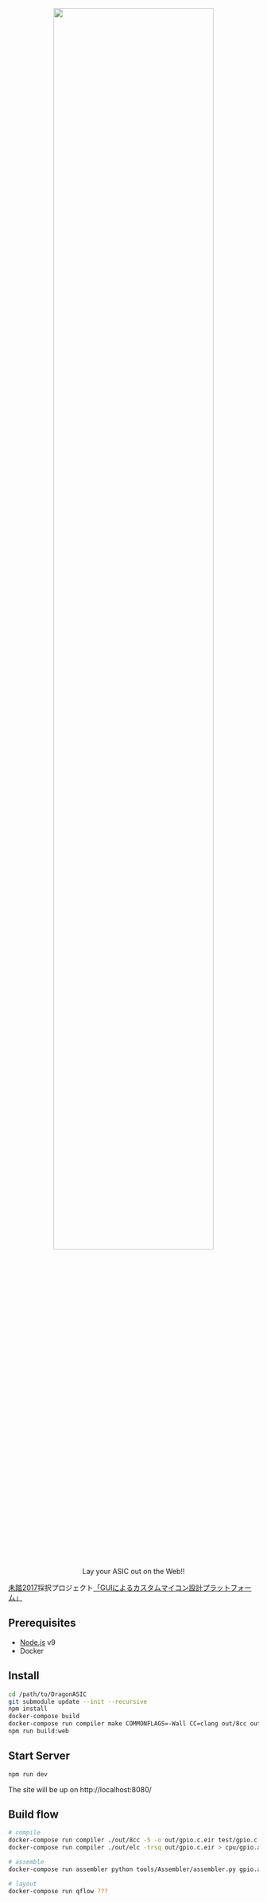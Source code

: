 <div align="center">
  <a href="https://github.com/DragonASIC/DragonASIC">
    <img width="80%" vspace="" hspace="25"
      src="https://i.imgur.com/kjcqW4M.png">
  </a>
  <p>Lay your ASIC out on the Web!!<p>
</div>

[未踏2017][mitou]採択プロジェクト[「GUIによるカスタムマイコン設計プラットフォーム」][project]

[mitou]: https://www.ipa.go.jp/jinzai/mitou/2017/
[project]: https://www.ipa.go.jp/jinzai/mitou/2017/gaiyou_f-1.html

## Prerequisites

* [Node.js](https://nodejs.org/en/) v9
* Docker

## Install

```sh
cd /path/to/DragonASIC
git submodule update --init --recursive
npm install
docker-compose build
docker-compose run compiler make COMMONFLAGS=-Wall CC=clang out/8cc out/elc
npm run build:web
```

## Start Server

```sh
npm run dev
```

The site will be up on http://localhost:8080/

## Build flow

```sh
# compile
docker-compose run compiler ./out/8cc -S -o out/gpio.c.eir test/gpio.c
docker-compose run compiler ./out/elc -trsq out/gpio.c.eir > cpu/gpio.asm

# assemble
docker-compose run assembler python tools/Assembler/assembler.py gpio.asm

# layout
docker-compose run qflow ???
```
